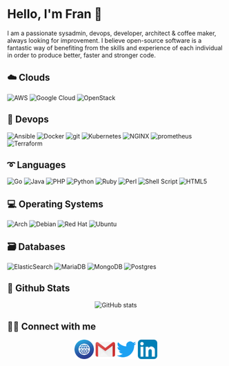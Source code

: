 # Hello, I'm Fran 👋

I am a passionate sysadmin, devops, developer, architect & coffee maker, always looking for improvement. I believe open-source software is a fantastic way of benefiting from the skills and experience of each individual in order to produce better, faster and stronger code.

## ☁️ Clouds

![AWS](https://img.shields.io/badge/AWS-%23FF9900.svg?style=for-the-badge&logo=amazon-aws&logoColor=white)
![Google Cloud](https://img.shields.io/badge/GoogleCloud-%234285F4.svg?style=for-the-badge&logo=google-cloud&logoColor=white)
![OpenStack](https://img.shields.io/badge/Openstack-%23f01742.svg?style=for-the-badge&logo=openstack&logoColor=white)

## 🧰 Devops

![Ansible](https://img.shields.io/badge/ansible-%231A1918.svg?style=for-the-badge&logo=ansible&logoColor=white)
![Docker](https://img.shields.io/badge/docker-%230db7ed.svg?style=for-the-badge&logo=docker&logoColor=white)
![git](https://img.shields.io/badge/git%20-%23F05033.svg?&style=for-the-badge&logo=git&logoColor=white)
![Kubernetes](https://img.shields.io/badge/kubernetes-%23326ce5.svg?style=for-the-badge&logo=kubernetes&logoColor=white)
![NGINX](https://img.shields.io/badge/-NGINX-10341E?&style=for-the-badge&logo=nginx&logoColor=white)
![prometheus](https://img.shields.io/badge/prometheus%20-%23E6522C.svg?&style=for-the-badge&logo=prometheus&logoColor=white)
![Terraform](https://img.shields.io/badge/terraform-%235835CC.svg?style=for-the-badge&logo=terraform&logoColor=white)

## ➰ Languages

![Go](https://img.shields.io/badge/go-%2300ADD8.svg?style=for-the-badge&logo=go&logoColor=white)
![Java](https://img.shields.io/badge/java-%23ED8B00.svg?style=for-the-badge&logo=java&logoColor=white)
![PHP](https://img.shields.io/badge/php-%23777BB4.svg?style=for-the-badge&logo=php&logoColor=white)
![Python](https://img.shields.io/badge/python-3670A0?style=for-the-badge&logo=python&logoColor=ffdd54)
![Ruby](https://img.shields.io/badge/ruby-%23CC342D.svg?style=for-the-badge&logo=ruby&logoColor=white)
![Perl](https://img.shields.io/badge/perl-%2339457E.svg?style=for-the-badge&logo=perl&logoColor=white)
![Shell Script](https://img.shields.io/badge/shell_script-%23121011.svg?style=for-the-badge&logo=gnu-bash&logoColor=white)
![HTML5](https://img.shields.io/badge/html5-%23E34F26.svg?style=for-the-badge&logo=html5&logoColor=white)

## 💻 Operating Systems

![Arch](https://img.shields.io/badge/Arch%20Linux-1793D1?logo=arch-linux&logoColor=fff&style=for-the-badge)
![Debian](https://img.shields.io/badge/Debian-D70A53?style=for-the-badge&logo=debian&logoColor=white)
![Red Hat](https://img.shields.io/badge/Red%20Hat-EE0000?style=for-the-badge&logo=redhat&logoColor=white)
![Ubuntu](https://img.shields.io/badge/Ubuntu-E95420?style=for-the-badge&logo=ubuntu&logoColor=white)

## 🗃 Databases

![ElasticSearch](https://img.shields.io/badge/-ElasticSearch-005571?style=for-the-badge&logo=elasticsearch)
![MariaDB](https://img.shields.io/badge/MariaDB-003545?style=for-the-badge&logo=mariadb&logoColor=white)
![MongoDB](https://img.shields.io/badge/MongoDB-%234ea94b.svg?style=for-the-badge&logo=mongodb&logoColor=white)
![Postgres](https://img.shields.io/badge/postgres-%23316192.svg?style=for-the-badge&logo=postgresql&logoColor=white)

## 🧮 Github Stats

<div align="center">

![GitHub stats](https://github-readme-stats.vercel.app/api?username=kahun&show_icons=true&count_private=true&include_all_commits=true)

</div>

## 👨‍💻 Connect with me

<div align="center">

[<img align="center" alt="Website" width="45px" src="https://raw.githubusercontent.com/kahun/kahun/master/assets/svg/web.svg" />](https://www.kahun.es)
[<img align="center" alt="Website" width="45px" src="https://raw.githubusercontent.com/kahun/kahun/master/assets/svg/gmail.svg" />](mailto:micorreoen@gmail.com)
[<img align="center" alt="Twitter" width="45px" src="https://raw.githubusercontent.com/kahun/kahun/master/assets/svg/twitter.svg" />](https://twitter.com/FranKahun)
[<img align="center" alt="LinkedIn" width="45px" src="https://raw.githubusercontent.com/kahun/kahun/master/assets/svg/linkedin.svg" />](https://www.linkedin.com/in/franaugusto/)

</div>